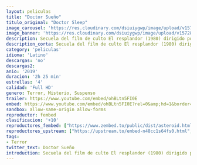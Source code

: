 ```yaml
---
layout: peliculas
title: "Doctor Sueño"
titulo_original: "Doctor Sleep"
image_carousel: 'https://res.cloudinary.com/dsiuiygwp/image/upload/v1572834681/sue%C3%B1o-min_q6uxcq.jpg'
image_banner: 'https://res.cloudinary.com/dsiuiygwp/image/upload/v1572834681/hipertextual-que-deberiamos-dar-oportunidad-doctor-sueno-secuela-resplandor-2019931403-min_fa6led.jpg'
description: Secuela del film de culto El resplandor (1980) dirigido por Stanley Kubrick y también basado en una famosa novela de Stephen King. La historia transcurre algunos años después de los acontecimientos de The Shining, y sigue a Danny Torrance (Ewan McGregor), traumatizado y con problemas de ira y alcoholismo que hacen eco de los problemas de su padre Jack, que cuando sus habilidades psíquicas resurgen, se contacta con una niña de nombre Abra Stone, a quien debe rescatar de un grupo de viajeros que se alimentan de los niños que poseen el don de el resplandor.
description_corta: Secuela del film de culto El resplandor (1980) dirigido por Stanley Kubrick y también basado en una famosa novela de Stephen King. La historia transcurre algunos años después de los acontecimientos de The Shining, y sigue a Danny Torrance (Ewan McGregor), traumatizado y con...
category: 'peliculas'
idioma: 'Latino'
descargas: 'no'
descargas2:
anio: '2019'
duracion: '2h 25 min'
estrellas: '4'
calidad: 'Full HD'
genero: Terror, Misterio, Suspenso
trailer: https://www.youtube.com/embed/ohBLtn5FI0E
embed: https://www.youtube.com/embed/ohBLtn5FI0E?rel=0&amp;hd=1&border=0&wmode=opaque&enablejsapi=1&modestbranding=1&controls=1&showinfo=1
sandbox: allow-same-origin allow-forms
reproductor: fembed
clasificacion: '+10'
reproductores_fembed: ["https://www.zembed.to/public/dist/asteroid.html?id=982488e7283af7ecd74a5cdb6fcf63ec&title=Doctor%20Sleep","Latino","https://streampelis.info/public/dist/index.html?id=eb852d3ef752162eab056a09f4e72f45","Latino","https://api.cuevana3.io/stream/index.php?file=ek5lbm9xYWNrS0xYMTZLa2xNbkdvY3ZTb3BtZng4TGp6ZFpobGFMUGtOVFYySmlocU5XTzJkRE1tcHFuajVPb2w1eGphMkhEMGVQWDA2S21ZY1hRNEpQWHAyZHBrcGVwbXBlU2ZuUzJ3THVva2FDaVp3PT0","Latino","https://mstream.space/fxcu94jji8ua","Latino","https://feurl.com/v/y0jx2ae74z6rd5k","Latino","https://feurl.com/v/88r8ga8w202x5pp","Latino","https://mstream.space/lsfg3v48t29a","Latino"]
reproductores_upstream: ["https://upstream.to/embed-n48cc1s64fs0.html","Latino","https://upstream.to/embed-gem0x8imejyr.html","Latino","https://upstream.to/embed-d2olmnnrzq89.html","Latino","https://upstream.to/embed-jifv562dtuca.html","Latino"]
tags:
- Terror
twitter_text: Doctor Sueño
introduction: Secuela del film de culto El resplandor (1980) dirigido por Stanley Kubrick y también basado en una famosa novela de Stephen King. La historia transcurre algunos años después de los acontecimientos de The Shining, y sigue a Danny Torrance (Ewan McGregor), traumatizado y con
---
```













